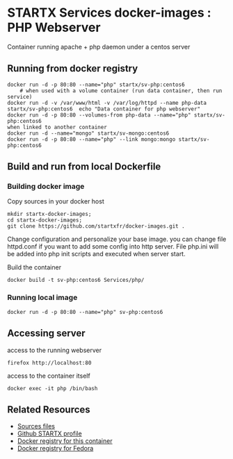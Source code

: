 # STARTX Services docker-images : PHP Webserver

Container running apache + php daemon under a centos server

## Running from docker registry

	docker run -d -p 80:80 --name="php" startx/sv-php:centos6
        # when used with a volume container (run data container, then run service)
	docker run -d -v /var/www/html -v /var/log/httpd --name php-data startx/sv-php:centos6  echo "Data container for php webserver"
	docker run -d -p 80:80 --volumes-from php-data --name="php" startx/sv-php:centos6
	when linked to another container
	docker run -d --name="mongo" startx/sv-mongo:centos6
	docker run -d -p 80:80 --name="php" --link mongo:mongo startx/sv-php:centos6

## Build and run from local Dockerfile
### Building docker image
Copy sources in your docker host 

	mkdir startx-docker-images; 
	cd startx-docker-images;
	git clone https://github.com/startxfr/docker-images.git .

Change configuration and personalize your base image. you can change file httpd.conf if you want to add some config into http server. File php.ini will be added into php init scripts and executed when server start.

Build the container

	docker build -t sv-php:centos6 Services/php/

### Running local image

	docker run -d -p 80:80 --name="php" sv-php:centos6

## Accessing server
access to the running webserver

	firefox http://localhost:80

access to the container itself

	docker exec -it php /bin/bash

## Related Resources
* [Sources files](https://github.com/startxfr/docker-images/tree/master/Services/php)
* [Github STARTX profile](https://github.com/startxfr/docker-images)
* [Docker registry for this container](https://registry.hub.docker.com/u/startx/sv-php/)
* [Docker registry for Fedora](https://registry.hub.docker.com/u/fedora/)
